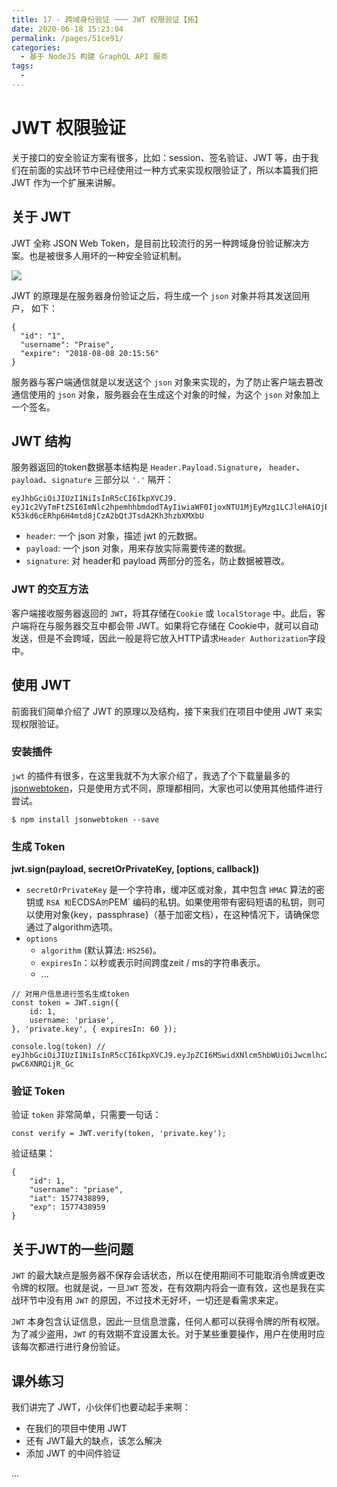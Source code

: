 ```yaml
---
title: 17 - 跨域身份验证 ─── JWT 权限验证【拓】
date: 2020-06-18 15:23:04
permalink: /pages/51ce91/
categories:
  - 基于 NodeJS 构建 GraphQL API 服务
tags:
  - 
---
```

# JWT 权限验证

关于接口的安全验证方案有很多，比如：session、签名验证、JWT 等，由于我们在前面的实战环节中已经使用过一种方式来实现权限验证了，所以本篇我们把 JWT 作为一个扩展来讲解。

## 关于 JWT

JWT 全称 JSON Web Token，是目前比较流行的另一种跨域身份验证解决方案。也是被很多人用坏的一种安全验证机制。

![](https://user-gold-cdn.xitu.io/2020/2/28/1708ad74c1c6c3a0?w=1019&h=224&f=png&s=9460)

JWT 的原理是在服务器身份验证之后，将生成一个 `json` 对象并将其发送回用户， 如下：

```
{
  "id": "1",
  "username": "Praise",
  "expire": "2018-08-08 20:15:56"
}

```

服务器与客户端通信就是以发送这个 `json` 对象来实现的，为了防止客户端去篡改通信使用的 `json` 对象，服务器会在生成这个对象的时候，为这个 `json` 对象加上一个签名。

## JWT 结构

服务器返回的token数据基本结构是 `Header.Payload.Signature`， `header`、`payload`、`signature` 三部分以 `'.'` 隔开：

```
eyJhbGciOiJIUzI1NiIsInR5cCI6IkpXVCJ9.
eyJ1c2VyTmFtZSI6ImNlc2hpemhhbmdodTAyIiwiaWF0IjoxNTU1MjEyMzg1LCJleHAiOjE1NTUyMTU5ODV9.
K53kd6cERhp6H4mtd8jCzA2bQtJTsdA2Kh3hzbXMXbU

```

*   `header`: 一个 json 对象，描述 jwt 的元数据。
*   `payload`: 一个 json 对象，用来存放实际需要传递的数据。
*   `signature`: 对 header和 payload 两部分的签名，防止数据被篡改。

### JWT 的交互方法

客户端接收服务器返回的 `JWT`，将其存储在`Cookie` 或 `localStorage` 中。此后，客户端将在与服务器交互中都会带 JWT。如果将它存储在 Cookie中，就可以自动发送，但是不会跨域，因此一般是将它放入HTTP请求`Header Authorization`字段中。

## 使用 JWT

前面我们简单介绍了 JWT 的原理以及结构，接下来我们在项目中使用 JWT 来实现权限验证。

### 安装插件

`jwt` 的插件有很多，在这里我就不为大家介绍了，我选了个下载量最多的 [jsonwebtoken](https://www.npmjs.com/package/jsonwebtoken)，只是使用方式不同，原理都相同，大家也可以使用其他插件进行尝试。

```
$ npm install jsonwebtoken --save

```

### 生成 Token

**jwt.sign(payload, secretOrPrivateKey, \[options, callback\])**

*   `secretOrPrivateKey` 是一个字符串，缓冲区或对象，其中包含 `HMAC` 算法的密钥或 `RSA 和`ECDSA`的`PEM\` 编码的私钥。如果使用带有密码短语的私钥，则可以使用对象{key，passphrase}（基于加密文档），在这种情况下，请确保您通过了algorithm选项。
*   `options`
    *   `algorithm` (默认算法: `HS256`)。
    *   `expiresIn`：以秒或表示时间跨度zeit / ms的字符串表示。
    *   ...

```
// 对用户信息进行签名生成token
const token = JWT.sign({
    id: 1,
    username: 'priase',
}, 'private.key', { expiresIn: 60 });

console.log(token) // eyJhbGciOiJIUzI1NiIsInR5cCI6IkpXVCJ9.eyJpZCI6MSwidXNlcm5hbWUiOiJwcmlhc2UiLCJpYXQiOjE1Nzc0Mzg4OTksImV4cCI6MTU3NzQzODk1OX0.JO2IIAXQfVigHxaIFmwIIUI6gGKR-pwC6XNRQijR_Gc

```

### 验证 Token

验证 `token` 非常简单，只需要一句话：

```
const verify = JWT.verify(token, 'private.key');

```

验证结果：

```
{
    "id": 1,
    "username": "priase",
    "iat": 1577438899,
    "exp": 1577438959
}

```

## 关于JWT的一些问题

`JWT` 的最大缺点是服务器不保存会话状态，所以在使用期间不可能取消令牌或更改令牌的权限。也就是说，一旦`JWT` 签发，在有效期内将会一直有效，这也是我在实战环节中没有用 `JWT` 的原因，不过技术无好坏，一切还是看需求来定。

`JWT` 本身包含认证信息，因此一旦信息泄露，任何人都可以获得令牌的所有权限。为了减少盗用，`JWT` 的有效期不宜设置太长。对于某些重要操作，用户在使用时应该每次都进行进行身份验证。

## 课外练习

我们讲完了 JWT，小伙伴们也要动起手来啊：

*   在我们的项目中使用 JWT
*   还有 JWT最大的缺点，该怎么解决
*   添加 JWT 的中间件验证

...